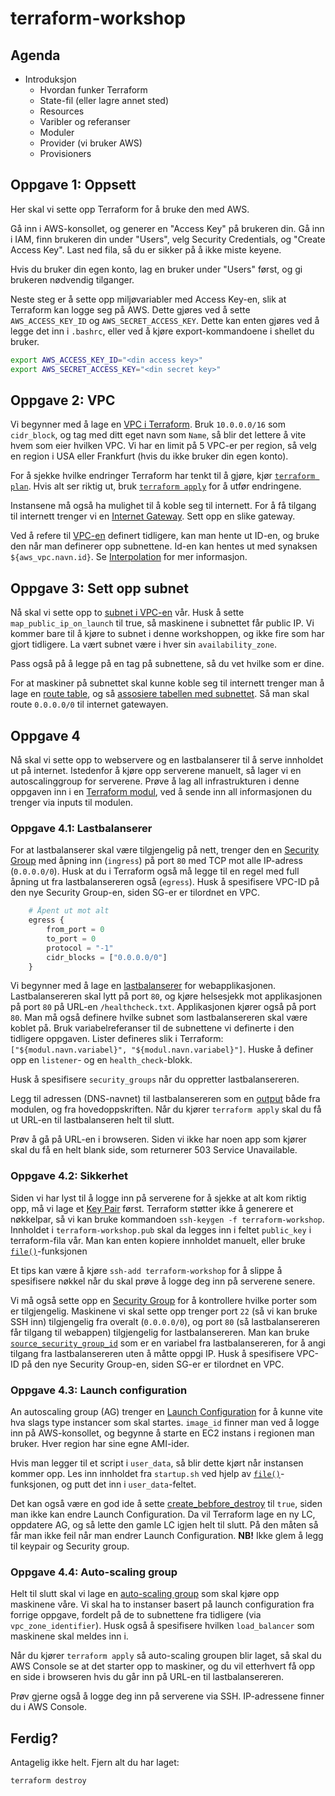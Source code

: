 # terraform-workshop

## Agenda

* Introduksjon
  * Hvordan funker Terraform
  * State-fil (eller lagre annet sted)
  * Resources
  * Varibler og referanser
  * Moduler
  * Provider (vi bruker AWS)
  * Provisioners


## Oppgave 1: Oppsett

Her skal vi sette opp Terraform for å bruke den med AWS.

Gå inn i AWS-konsollet, og generer en "Access Key" på brukeren din. Gå inn i
IAM, finn brukeren din under "Users", velg Security Credentials, og "Create
Access Key". Last ned fila, så du er sikker på å ikke miste keyene.

Hvis du bruker din egen konto, lag en bruker under "Users" først, og gi
brukeren nødvendig tilganger.

Neste steg er å sette opp miljøvariabler med Access Key-en, slik at Terraform
kan logge seg på AWS.  Dette gjøres ved å sette `AWS_ACCESS_KEY_ID` og
`AWS_SECRET_ACCESS_KEY`. Dette kan enten gjøres ved å legge det inn i
`.bashrc`, eller ved å kjøre export-kommandoene i shellet du bruker.

```bash
export AWS_ACCESS_KEY_ID="<din access key>"
export AWS_SECRET_ACCESS_KEY="<din secret key>"
```

## Oppgave 2: VPC

Vi begynner med å lage en [VPC i Terraform](https://www.terraform.io/docs/providers/aws/r/vpc.html).
Bruk `10.0.0.0/16` som `cidr_block`, og tag med ditt eget navn som `Name`, så
blir det lettere å vite hvem som eier hvilken VPC. Vi har en limit på 5 VPC-er
per region, så velg en region i USA eller Frankfurt (hvis du ikke bruker din
egen konto).

For å sjekke hvilke endringer Terraform har tenkt til å gjøre, kjør [`terraform
plan`](https://www.terraform.io/docs/commands/plan.html). Hvis alt ser riktig
ut, bruk [`terraform apply`](https://www.terraform.io/docs/commands/apply.html)
for å utfør endringene.

Instansene må også ha mulighet til å koble seg til internett. For å få tilgang
til internett trenger vi en [Internet
Gateway](https://www.terraform.io/docs/providers/aws/r/internet_gateway.html).
Sett opp en slike gateway.

Ved å refere til
[VPC-en](https://www.terraform.io/docs/providers/aws/r/vpc.html) definert
tidligere, kan man hente ut ID-en, og bruke den når man definerer opp
subnettene. Id-en kan hentes ut med synaksen `${aws_vpc.navn.id}`. Se
[Interpolation](https://www.terraform.io/docs/configuration/interpolation.html)
for mer informasjon.

## Oppgave 3: Sett opp subnet

Nå skal vi sette opp to [subnet i
VPC-en](https://www.terraform.io/docs/providers/aws/r/subnet.html) vår. Husk å
sette `map_public_ip_on_launch` til true, så maskinene i subnettet får public
IP. Vi kommer bare til å kjøre to subnet i denne workshoppen, og ikke fire som
har gjort tidligere. La vært subnet være i hver sin `availability_zone`.

Pass også på å legge på en tag på subnettene, så du vet hvilke som er dine.

For at maskiner på subnettet skal kunne koble seg til internett trenger man å
lage en [route
table](https://www.terraform.io/docs/providers/aws/r/route_table.html), og så
[assosiere tabellen med
subnettet](https://www.terraform.io/docs/providers/aws/r/route_table_association.html).
Så man skal route `0.0.0.0/0` til internet gatewayen.

## Oppgave 4

Nå skal vi sette opp to webservere og en lastbalanserer til å serve innholdet
ut på internet. Istedenfor å kjøre opp serverene manuelt, så lager vi en
autoscalinggroup for serverene. Prøve å lag all infrastrukturen i denne
oppgaven inn i en [Terraform
modul](https://www.terraform.io/docs/modules/create.html), ved å sende inn all
informasjonen du trenger via inputs til modulen.

### Oppgave 4.1: Lastbalanserer

For at lastbalanserer skal være tilgjengelig på nett, trenger den en [Security
Group](https://www.terraform.io/docs/providers/aws/r/security_group.html) med
åpning inn (`ingress`) på port `80` med TCP mot alle IP-adress (`0.0.0.0/0`).
Husk at du i Terraform også må legge til en regel med full åpning ut fra
lastbalansereren også (`egress`). Husk å spesifisere VPC-ID på den nye Security
Group-en, siden SG-er er tilordnet en VPC.

```terraform
    # Åpent ut mot alt
    egress {
        from_port = 0
        to_port = 0
        protocol = "-1"
        cidr_blocks = ["0.0.0.0/0"]
    }
```

Vi begynner med å lage en
[lastbalanserer](https://www.terraform.io/docs/providers/aws/r/elb.html) for
webapplikasjonen. Lastbalansereren skal lytt på port `80`, og kjøre helsesjekk
mot applikasjonen på port `80` på URL-en `/healthcheck.txt`. Applikasjonen
kjører også på port `80`. Man må også definere hvilke subnet som
lastbalansereren skal være koblet på. Bruk variabelreferanser til de subnettene
vi definerte i den tidligere oppgaven.  Lister defineres slik i Terraform:
`["${modul.navn.variabel}", "${modul.navn.variabel}"]`. Huske å definer opp en
`listener`- og en `health_check`-blokk.

Husk å spesifisere `security_groups` når du oppretter lastbalansereren.

Legg til adressen (DNS-navnet) til lastbalansereren som en
[output](https://www.terraform.io/docs/configuration/outputs.html) både fra
modulen, og fra hovedoppskriften. Når du kjører `terraform apply` skal du få ut URL-en til lastbalanseren helt til slutt.

Prøv å gå på URL-en i browseren. Siden vi ikke har noen app som kjører skal du
få en helt blank side, som returnerer 503 Service Unavailable.

### Oppgave 4.2: Sikkerhet

Siden vi har lyst til å logge inn på serverene for å sjekke at alt kom riktig
opp, må vi lage et [Key
Pair](https://www.terraform.io/docs/providers/aws/r/key_pair.html) først.
Terraform støtter ikke å generere et nøkkelpar, så vi kan bruke kommandoen
`ssh-keygen -f terraform-workshop`. Innholdet i `terraform-workshop.pub` skal da
legges inn i feltet `public_key` i terraform-fila vår. Man kan enten kopiere
innholdet manuelt, eller bruke
[`file()`](https://www.terraform.io/docs/configuration/interpolation.html#element_list_index_)-funksjonen

Et tips kan være å kjøre `ssh-add terraform-workshop` for å slippe å
spesifisere nøkkel når du skal prøve å logge deg inn på serverene senere.

Vi må også sette opp en [Security
Group](https://www.terraform.io/docs/providers/aws/r/security_group.html) for å
kontrollere hvilke porter som er tilgjengelig. Maskinene vi skal sette opp
trenger port `22` (så vi kan bruke SSH inn) tilgjengelig fra overalt
(`0.0.0.0/0`), og port `80` (så lastbalansereren får tilgang til webappen)
tilgjengelig for lastbalansereren.  Man kan bruke
[`source_security_group_id`](https://www.terraform.io/docs/providers/aws/r/elb.html#source_security_group_id)
som er en variabel fra lastbalansereren, for å angi tilgang fra
lastbalansereren uten å måtte oppgi IP. Husk å spesifisere VPC-ID på den nye
Security Group-en, siden SG-er er tilordnet en VPC.


### Oppgave 4.3: Launch configuration

An autoscaling group (AG) trenger en [Launch
Configuration](https://www.terraform.io/docs/providers/aws/r/launch_configuration.html)
for å kunne vite hva slags type instancer som skal startes. `image_id` finner
man ved å logge inn på AWS-konsollet, og begynne å starte en EC2 instans i
regionen man bruker. Hver region har sine egne AMI-ider.

Hvis man legger til et script i `user_data`, så blir dette kjørt når instansen
kommer opp. Les inn innholdet fra `startup.sh` ved hjelp av
[`file()`](https://www.terraform.io/docs/configuration/interpolation.html#element_list_index_)-funksjonen, og putt det inn i `user_data`-feltet.

Det kan også være en god ide å sette
[create_bebfore_destroy](https://www.terraform.io/docs/configuration/resources.html#lifecycle)
til `true`, siden man ikke kan endre Launch Configuration. Da vil Terraform
lage en ny LC, oppdatere AG, og så lette den gamle LC igjen helt til slutt. På
den måten så får man ikke feil når man endrer Launch Configuration.
**NB!** Ikke glem å legg til keypair og Security group.


### Oppgave 4.4: Auto-scaling group

Helt til slutt skal vi lage en [auto-scaling
group](https://www.terraform.io/docs/providers/aws/r/autoscaling_group.html)
som skal kjøre opp maskinene våre. Vi skal ha to instanser basert på launch
configuration fra forrige oppgave, fordelt på de to subnettene fra tidligere
(via `vpc_zone_identifier`).  Husk også å spesifisere hvilken `load_balancer`
som maskinene skal meldes inn i.

Når du kjører `terraform apply` så auto-scaling groupen blir laget, så skal du
AWS Console se at det starter opp to maskiner, og du vil etterhvert få opp en
side i browseren hvis du går inn på URL-en til lastbalansereren.

Prøv gjerne også å logge deg inn på serverene via SSH. IP-adressene finner du i
AWS Console.

## Ferdig?

Antagelig ikke helt. Fjern alt du har laget:

```bash
terraform destroy
```
